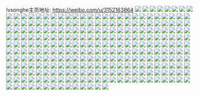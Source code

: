 lvsonghe主页地址: https://weibo.com/u/3152163864 
![](https://wx4.sinaimg.cn/mw2000/bbe23418ly1h8x8p1y1dej20u0140gu0.jpg) 
![](https://wx4.sinaimg.cn/mw2000/bbe23418ly1h8x8p322bgj20u00u0jym.jpg) 
![](https://wx4.sinaimg.cn/mw2000/bbe23418ly1h8x8p399vyj20u00u0430.jpg) 
![](https://wx4.sinaimg.cn/mw2000/bbe23418ly1h8x8p3hamaj20u01407du.jpg) 
![](https://wx4.sinaimg.cn/mw2000/bbe23418ly1h8x8p3qtq2j20u0140n4j.jpg) 
![](https://wx4.sinaimg.cn/mw2000/bbe23418ly1h8x8pfwiuoj20u0140gvy.jpg) 
![](https://wx4.sinaimg.cn/mw2000/bbe23418ly1h82tmz180ij20u017yae0.jpg) 
![](https://wx4.sinaimg.cn/mw2000/bbe23418ly1h82tmyhfwcj20u0191788.jpg) 
![](https://wx4.sinaimg.cn/mw2000/bbe23418ly1h82tmzzr1aj21710u0djy.jpg) 
![](https://wx4.sinaimg.cn/mw2000/bbe23418ly1h82tn0ybsoj20u0190tdm.jpg) 
![](https://wx4.sinaimg.cn/mw2000/bbe23418ly1h7kub0soy6j20u0140471.jpg) 
![](https://wx4.sinaimg.cn/mw2000/bbe23418ly1h7kub50iwrj20u0140dt1.jpg) 
![](https://wx4.sinaimg.cn/mw2000/bbe23418ly1h7kubbsegxj20u0140q7r.jpg) 
![](https://wx4.sinaimg.cn/mw2000/bbe23418ly1h7kubd8oyqj20u0140qbz.jpg) 
![](https://wx4.sinaimg.cn/mw2000/bbe23418ly1h7kubf0sk5j20u0140n6l.jpg) 
![](https://wx4.sinaimg.cn/mw2000/bbe23418ly1h6odq66oktj20u00u0mzh.jpg) 
![](https://wx4.sinaimg.cn/mw2000/bbe23418ly1h6odq6d115j20u0140428.jpg) 
![](https://wx4.sinaimg.cn/mw2000/bbe23418ly1h6odq7ayg3j20u00u0tb2.jpg) 
![](https://wx4.sinaimg.cn/mw2000/bbe23418ly1h6odq7j6eij20u00u00w2.jpg) 
![](https://wx4.sinaimg.cn/mw2000/bbe23418ly1h6odq7pviij20u00u0n2u.jpg) 
![](https://wx4.sinaimg.cn/mw2000/bbe23418ly1h6k6pdyvgqj21400u0tcn.jpg) 
![](https://wx4.sinaimg.cn/mw2000/bbe23418ly1h6k6pehk59j20u0140gmp.jpg) 
![](https://wx4.sinaimg.cn/mw2000/bbe23418ly1h6k6peyn99j20u00u042p.jpg) 
![](https://wx4.sinaimg.cn/mw2000/bbe23418ly1h6k6pfk24gj20u0140jsu.jpg) 
![](https://wx4.sinaimg.cn/mw2000/bbe23418ly1h6k6pfzq5gj20u00u03yv.jpg) 
![](https://wx4.sinaimg.cn/mw2000/bbe23418ly1h6k6pd8ra6j20u00u0afv.jpg) 
![](https://wx4.sinaimg.cn/mw2000/bbe23418ly1h6k6phwm5qj20u00u0tgg.jpg) 
![](https://wx4.sinaimg.cn/mw2000/bbe23418ly1h62f1307i4j20u00u0gll.jpg) 
![](https://wx4.sinaimg.cn/mw2000/bbe23418ly1h62f15b1wfj20u00u0ad9.jpg) 
![](https://wx4.sinaimg.cn/mw2000/bbe23418ly1h62f15tfzxj20u00u0gmj.jpg) 
![](https://wx4.sinaimg.cn/mw2000/bbe23418ly1h5qxurpvdpj20u01407az.jpg) 
![](https://wx4.sinaimg.cn/mw2000/bbe23418ly1h5qxuu0as4j20u01400xd.jpg) 
![](https://wx4.sinaimg.cn/mw2000/bbe23418ly1h5qxuxwcg2j20u00u0tfj.jpg) 
![](https://wx4.sinaimg.cn/mw2000/bbe23418ly1h4y205o0mej21910u045f.jpg) 
![](https://wx4.sinaimg.cn/mw2000/bbe23418ly1h4y205xsodj20u0191qca.jpg) 
![](https://wx4.sinaimg.cn/mw2000/bbe23418ly1h4y2067v44j21910u0ti8.jpg) 
![](https://wx4.sinaimg.cn/mw2000/bbe23418ly1h4y205e3ntj21910u0k0f.jpg) 
![](https://wx4.sinaimg.cn/mw2000/bbe23418ly1h4y206jvxxj21910u00ym.jpg) 
![](https://wx4.sinaimg.cn/mw2000/bbe23418ly1h4y206t3msj20u0134dqc.jpg) 
![](https://wx4.sinaimg.cn/mw2000/bbe23418ly1h4xarzg51vj20u01917am.jpg) 
![](https://wx4.sinaimg.cn/mw2000/bbe23418ly1h4xarzp690j20u0191n5j.jpg) 
![](https://wx4.sinaimg.cn/mw2000/bbe23418ly1h4xarz5r8zj20u0191dmd.jpg) 
![](https://wx4.sinaimg.cn/mw2000/bbe23418ly1h4xarzytvqj20u0191qc3.jpg) 
![](https://wx4.sinaimg.cn/mw2000/bbe23418ly1h4xas08d44j20u01917ct.jpg) 
![](https://wx4.sinaimg.cn/mw2000/bbe23418ly1h4xas0j4pgj20u0191gti.jpg) 
![](https://wx4.sinaimg.cn/mw2000/bbe23418ly1h4xas106z5j20u0191thy.jpg) 
![](https://wx4.sinaimg.cn/mw2000/bbe23418ly1h4xarxyi9ej20u0191122.jpg) 
![](https://wx4.sinaimg.cn/mw2000/bbe23418ly1h4xas1fqddj20u0191guu.jpg) 
![](https://wx4.sinaimg.cn/mw2000/bbe23418ly1h4x41izs6dj20u00u0dl9.jpg) 
![](https://wx4.sinaimg.cn/mw2000/bbe23418ly1h4x41j9udcj20u00u0ag6.jpg) 
![](https://wx4.sinaimg.cn/mw2000/bbe23418ly1h4x41jpwejj20u00u00uq.jpg) 
![](https://wx4.sinaimg.cn/mw2000/bbe23418ly1h4x41jyk24j20u00u0grw.jpg) 
![](https://wx4.sinaimg.cn/mw2000/bbe23418ly1h4x41k66rzj20u00u0qa2.jpg) 
![](https://wx4.sinaimg.cn/mw2000/bbe23418ly1h4x41kgyi2j20u0140gvm.jpg) 
![](https://wx4.sinaimg.cn/mw2000/bbe23418ly1h4x41lixdlj20u10u0jws.jpg) 
![](https://wx4.sinaimg.cn/mw2000/bbe23418ly1h4lln36zl4j20u0191n2e.jpg) 
![](https://wx4.sinaimg.cn/mw2000/bbe23418ly1h4lln48eqmj21900u0aes.jpg) 
![](https://wx4.sinaimg.cn/mw2000/bbe23418ly1h4lln55b28j21900u00y1.jpg) 
![](https://wx4.sinaimg.cn/mw2000/bbe23418ly1h4lln69rdfj20u0191grm.jpg) 
![](https://wx4.sinaimg.cn/mw2000/bbe23418ly1h4lln85yc2j21400u0ajd.jpg) 
![](https://wx4.sinaimg.cn/mw2000/bbe23418ly1h4lln9nn6ej215p0plagj.jpg) 
![](https://wx4.sinaimg.cn/mw2000/bbe23418ly1h4llnb0zy8j21910u010f.jpg) 
![](https://wx4.sinaimg.cn/mw2000/bbe23418ly1h4llncjjkhj21400u0gvj.jpg) 
![](https://wx4.sinaimg.cn/mw2000/bbe23418ly1h4llner55qj212o0u0qfg.jpg) 
![](https://wx4.sinaimg.cn/mw2000/bbe23418ly1h2xhuffygej20u0140grn.jpg) 
![](https://wx4.sinaimg.cn/mw2000/bbe23418ly1h2xhufsnyjj20u0140tek.jpg) 
![](https://wx4.sinaimg.cn/mw2000/bbe23418ly1h2xhuhac2cj20u00u0qah.jpg) 
![](https://wx4.sinaimg.cn/mw2000/bbe23418ly1h2xhui5z13j20u00u0gr9.jpg) 
![](https://wx4.sinaimg.cn/mw2000/bbe23418ly1h2xhuglzkjj20u00u0wkh.jpg) 
![](https://wx4.sinaimg.cn/mw2000/bbe23418ly1h2xhumuk1xj20u01400zn.jpg) 
![](https://wx4.sinaimg.cn/mw2000/bbe23418ly1h2xhun4i6rj20u01407b9.jpg) 
![](https://wx4.sinaimg.cn/mw2000/bbe23418ly1h24r3nm2wvj20u01407je.jpg) 
![](https://wx4.sinaimg.cn/mw2000/bbe23418ly1h24r3prozrj20u0140woi.jpg) 
![](https://wx4.sinaimg.cn/mw2000/bbe23418ly1h23iyf3upjj20u0140wk8.jpg) 
![](https://wx4.sinaimg.cn/mw2000/bbe23418ly1h23iyg0axbj20u014041z.jpg) 
![](https://wx4.sinaimg.cn/mw2000/bbe23418ly1h204mmg3bzj20u0140dpj.jpg) 
![](https://wx4.sinaimg.cn/mw2000/bbe23418ly1h204mm20l9j20u0140k1q.jpg) 
![](https://wx4.sinaimg.cn/mw2000/bbe23418ly1h204mmzj3vj20u0140n64.jpg) 
![](https://wx4.sinaimg.cn/mw2000/bbe23418ly1h1w5epb4fxj20u0140aig.jpg) 
![](https://wx4.sinaimg.cn/mw2000/bbe23418ly1h1w5eoyseij20u0140119.jpg) 
![](https://wx4.sinaimg.cn/mw2000/bbe23418ly1h1w5eogzg0j20u012yti8.jpg) 
![](https://wx4.sinaimg.cn/mw2000/bbe23418ly1h1w5eopywnj20u0130qcd.jpg) 
![](https://wx4.sinaimg.cn/mw2000/bbe23418ly1h1vav93ms1j20u0140dqx.jpg) 
![](https://wx4.sinaimg.cn/mw2000/bbe23418ly1h1vavb5axdj20u014014o.jpg) 
![](https://wx4.sinaimg.cn/mw2000/bbe23418ly1h1m9f6pyx7j20u010edmb.jpg) 
![](https://wx4.sinaimg.cn/mw2000/bbe23418ly1h1m9f7dsmzj20u01407a6.jpg) 
![](https://wx4.sinaimg.cn/mw2000/bbe23418ly1h155z6symsj20u0140wm0.jpg) 
![](https://wx4.sinaimg.cn/mw2000/bbe23418ly1h155z6k7nej20u0140ai2.jpg) 
![](https://wx4.sinaimg.cn/mw2000/bbe23418ly1h155z73mjuj20u01407c8.jpg) 
![](https://wx4.sinaimg.cn/mw2000/bbe23418ly1h13n01f1nij20u01400xi.jpg) 
![](https://wx4.sinaimg.cn/mw2000/bbe23418ly1h13n00s5jrj20u0140q7m.jpg) 
![](https://wx4.sinaimg.cn/mw2000/bbe23418ly1h13n01mgewj20u0140wib.jpg) 
![](https://wx4.sinaimg.cn/mw2000/bbe23418ly1h13n01sxhgj20u0140djh.jpg) 
![](https://wx4.sinaimg.cn/mw2000/bbe23418ly1h0z72ibxikj20u00u07a0.jpg) 
![](https://wx4.sinaimg.cn/mw2000/bbe23418ly1h0z72ilqebj20u00u0782.jpg) 
![](https://wx4.sinaimg.cn/mw2000/bbe23418ly1h0z72jeraaj20u00u0gpw.jpg) 
![](https://wx4.sinaimg.cn/mw2000/bbe23418ly1h0z72i2m7lj20u00u0gpd.jpg) 
![](https://wx4.sinaimg.cn/mw2000/bbe23418ly1h0z72jq1osj20u00u0n34.jpg) 
![](https://wx4.sinaimg.cn/mw2000/bbe23418ly1h0z72j5taxj20u00u0dlb.jpg) 
![](https://wx4.sinaimg.cn/mw2000/bbe23418ly1h0os8wqqayj20u0140tdl.jpg) 
![](https://wx4.sinaimg.cn/mw2000/bbe23418ly1h0os8xkldej20u0140q7d.jpg) 
![](https://wx4.sinaimg.cn/mw2000/bbe23418ly1h0mj3lc2gsj20u00u0ahh.jpg) 
![](https://wx4.sinaimg.cn/mw2000/bbe23418ly1h0mj3ljqpdj20u00u0105.jpg) 
![](https://wx4.sinaimg.cn/mw2000/bbe23418ly1h0mj3kydv8j20u00u00zt.jpg) 
![](https://wx4.sinaimg.cn/mw2000/bbe23418ly1h0mj3l4r1aj20u00u0tfr.jpg) 
![](https://wx4.sinaimg.cn/mw2000/bbe23418ly1h01i5ndukej20u00u045t.jpg) 
![](https://wx4.sinaimg.cn/mw2000/bbe23418ly1gzwewuefryj20u0140k0c.jpg) 
![](https://wx4.sinaimg.cn/mw2000/bbe23418ly1gzwewv2adzj20u0140n22.jpg) 
![](https://wx4.sinaimg.cn/mw2000/bbe23418ly1gzwewvibnvj20u0140n1o.jpg) 
![](https://wx4.sinaimg.cn/mw2000/bbe23418ly1gzvceug1x8j20u0140n4j.jpg) 
![](https://wx4.sinaimg.cn/mw2000/bbe23418ly1gzvcevpu88j20u0140jzl.jpg) 
![](https://wx4.sinaimg.cn/mw2000/bbe23418ly1gzvcewyu1wj20u0181gu3.jpg) 
![](https://wx4.sinaimg.cn/mw2000/bbe23418ly1gzvcewbruwj20u0140qat.jpg) 
![](https://wx4.sinaimg.cn/mw2000/bbe23418ly1gzvcev4n1zj20u0140qa6.jpg) 
![](https://wx4.sinaimg.cn/mw2000/bbe23418ly1gzse4pnb0bj20uc0u0te4.jpg) 
![](https://wx4.sinaimg.cn/mw2000/bbe23418ly1gzse4rb1toj20u01syn0e.jpg) 
![](https://wx4.sinaimg.cn/mw2000/bbe23418ly1gzm4glu3zwj20u0140gup.jpg) 
![](https://wx4.sinaimg.cn/mw2000/bbe23418ly1gzm4grg7bgj20u0141dou.jpg) 
![](https://wx4.sinaimg.cn/mw2000/bbe23418ly1gzm4gwop8gj20u0141473.jpg) 
![](https://wx4.sinaimg.cn/mw2000/bbe23418ly1gzm4ghgxxij20u0140k00.jpg) 
![](https://wx4.sinaimg.cn/mw2000/bbe23418ly1gzm4hcmpvrj20u0140118.jpg) 
![](https://wx4.sinaimg.cn/mw2000/bbe23418ly1gzm4hojoukj20u014011a.jpg) 
![](https://wx4.sinaimg.cn/mw2000/bbe23418ly1gzm4hy49dgj20u0140thh.jpg) 
![](https://wx4.sinaimg.cn/mw2000/bbe23418ly1gz41mmt6r7j20u01407d0.jpg) 
![](https://wx4.sinaimg.cn/mw2000/bbe23418ly1gz41mjpapsj20u01407d8.jpg) 
![](https://wx4.sinaimg.cn/mw2000/bbe23418ly1gz41mleveuj20u012mwnl.jpg) 
![](https://wx4.sinaimg.cn/mw2000/bbe23418ly1gz41mijzk2j20u010p476.jpg) 
![](https://wx4.sinaimg.cn/mw2000/bbe23418ly1gz41mi04noj20u0140116.jpg) 
![](https://wx4.sinaimg.cn/mw2000/bbe23418ly1gz41mh6l8qj20u013oq9t.jpg) 
![](https://wx4.sinaimg.cn/mw2000/bbe23418ly1gz41mknm2dj20u0140gua.jpg) 
![](https://wx4.sinaimg.cn/mw2000/bbe23418ly1gz41mj2o6yj20u0140gtt.jpg) 
![](https://wx4.sinaimg.cn/mw2000/bbe23418ly1gz41mm6oupj20u0118490.jpg) 
![](https://wx4.sinaimg.cn/mw2000/bbe23418ly1gyxerf91i0j20u00u0tct.jpg) 
![](https://wx4.sinaimg.cn/mw2000/bbe23418ly1gyxerg7qsej21o61o6u0x.jpg) 
![](https://wx4.sinaimg.cn/mw2000/bbe23418ly1gyxerizsrgj226w26wkjn.jpg) 
![](https://wx4.sinaimg.cn/mw2000/bbe23418ly1gyg2rtkhkej21sc1sc7wi.jpg) 
![](https://wx4.sinaimg.cn/mw2000/bbe23418ly1gyg2rykbeqj21sc1sc4qq.jpg) 
![](https://wx4.sinaimg.cn/mw2000/bbe23418ly1gwij7hozkhj20vr0vbgux.jpg) 
![](https://wx4.sinaimg.cn/mw2000/bbe23418ly1gwij7h5z4uj21sc1sc7wh.jpg) 
![](https://wx4.sinaimg.cn/mw2000/bbe23418ly1gwij7iwwiwj21sc1scqv5.jpg) 
![](https://wx4.sinaimg.cn/mw2000/bbe23418ly1gwij7k4rocj21sc1scqv5.jpg) 
![](https://wx4.sinaimg.cn/mw2000/bbe23418ly1gwij4ke4k6j220j1sc1ky.jpg) 
![](https://wx4.sinaimg.cn/mw2000/bbe23418ly1gwij7mzyxnj21sc2dse82.jpg) 
![](https://wx4.sinaimg.cn/mw2000/bbe23418ly1gwg5g25q5ij21od2cke81.jpg) 
![](https://wx4.sinaimg.cn/mw2000/bbe23418ly1gwf0jxgt1rj21z02mpu0y.jpg) 
![](https://wx4.sinaimg.cn/mw2000/bbe23418ly1gwf0k045ecj22332s4x6q.jpg) 
![](https://wx4.sinaimg.cn/mw2000/bbe23418ly1gwf0jvkm9xj21z32ms7wh.jpg) 
![](https://wx4.sinaimg.cn/mw2000/bbe23418ly1gw122ix1taj20u00u0dko.jpg) 
![](https://wx4.sinaimg.cn/mw2000/bbe23418ly1gw122kczvkj20u00u0aez.jpg) 
![](https://wx4.sinaimg.cn/mw2000/bbe23418ly1gw122lnlt7j20u00u0aeu.jpg) 
![](https://wx4.sinaimg.cn/mw2000/bbe23418ly1gw122ppiw1j20u0140gtb.jpg) 
![](https://wx4.sinaimg.cn/mw2000/bbe23418ly1gw122snxb5j20u00u0n4g.jpg) 
![](https://wx4.sinaimg.cn/mw2000/bbe23418ly1gw122v6m9wj20u00u043k.jpg) 
![](https://wx4.sinaimg.cn/mw2000/bbe23418ly1gw122fwlfsj20u00u07dt.jpg) 
![](https://wx4.sinaimg.cn/mw2000/bbe23418ly1gw1230xq5sj20u00u0gu0.jpg) 
![](https://wx4.sinaimg.cn/mw2000/bbe23418ly1gw12355nn7j20u00u0tcl.jpg) 
![](https://wx4.sinaimg.cn/mw2000/003rk9OEly1gvnuhghy42j60u00u0q8f02.jpg) 
![](https://wx4.sinaimg.cn/mw2000/003rk9OEly1gvnuhh941mj60u00u010f02.jpg) 
![](https://wx4.sinaimg.cn/mw2000/003rk9OEly1gvnuhhpfjcj61400u0aij02.jpg) 
![](https://wx4.sinaimg.cn/mw2000/003rk9OEly1gvnuhifuxdj60u019145r02.jpg) 
![](https://wx4.sinaimg.cn/mw2000/003rk9OEly1gvnuhj3jykj60u00u0afo02.jpg) 
![](https://wx4.sinaimg.cn/mw2000/003rk9OEly1gvnuhjxoszj60u0140age02.jpg) 
![](https://wx4.sinaimg.cn/mw2000/003rk9OEly1gvnuhkr172j60u0140grl02.jpg) 
![](https://wx4.sinaimg.cn/mw2000/003rk9OEly1gvnui4w1j7j60u00u07ak02.jpg) 
![](https://wx4.sinaimg.cn/mw2000/003rk9OEly1gvnui5l83oj60u00u0dkc02.jpg) 
![](https://wx4.sinaimg.cn/mw2000/003rk9OEly1gv5r5ph0f2j62c0340x6r02.jpg) 
![](https://wx4.sinaimg.cn/mw2000/003rk9OEly1gv5r5xksx6j62442wsx6q02.jpg) 
![](https://wx4.sinaimg.cn/mw2000/003rk9OEly1gv5r65dcfvj627j2y21kz02.jpg) 
![](https://wx4.sinaimg.cn/mw2000/003rk9OEly1gv5r6b4f1dj61zl2zeb2a02.jpg) 
![](https://wx4.sinaimg.cn/mw2000/003rk9OEly1gv5r6gd9woj62c02c0e8202.jpg) 
![](https://wx4.sinaimg.cn/mw2000/003rk9OEly1gv5r6lv2spj62c02c0b2a02.jpg) 
![](https://wx4.sinaimg.cn/mw2000/003rk9OEly1gv5r6rqk1mj62c02cuhdu02.jpg) 
![](https://wx4.sinaimg.cn/mw2000/003rk9OEly1gv5r6wwzycj61u72rbx6p02.jpg) 
![](https://wx4.sinaimg.cn/mw2000/003rk9OEly1gv5r7332m5j62c02eau0x02.jpg) 
![](https://wx4.sinaimg.cn/mw2000/003rk9OEly1gv5r7a57vyj62c02dk1ky02.jpg) 
![](https://wx4.sinaimg.cn/mw2000/003rk9OEly1gv3fa029lwj60u01400zm02.jpg) 
![](https://wx4.sinaimg.cn/mw2000/003rk9OEly1gv3fa1qrtdj60u01400z302.jpg) 
![](https://wx4.sinaimg.cn/mw2000/bbe23418ly1gtwm3ratprj20u00u043q.jpg) 
![](https://wx4.sinaimg.cn/mw2000/bbe23418ly1gtwm3s7jcwj20u00u010v.jpg) 
![](https://wx4.sinaimg.cn/mw2000/bbe23418ly1gtf3n1ezeoj20u00u0dld.jpg) 
![](https://wx4.sinaimg.cn/mw2000/bbe23418ly1gtf3n0xv11j20u00u0wk7.jpg) 
![](https://wx4.sinaimg.cn/mw2000/bbe23418ly1gtd598vdorj21vy2tx7wj.jpg) 
![](https://wx4.sinaimg.cn/mw2000/bbe23418ly1gtavvfbqvdj20u014pwl8.jpg) 
![](https://wx4.sinaimg.cn/mw2000/bbe23418ly1gtavvfzlqmj20u01400ze.jpg) 
![](https://wx4.sinaimg.cn/mw2000/bbe23418ly1gtavvgoy8mj20u0140tep.jpg) 
![](https://wx4.sinaimg.cn/mw2000/bbe23418ly1gtavvh6b3mj20u0140dlj.jpg) 
![](https://wx4.sinaimg.cn/mw2000/bbe23418ly1gtavvew5r1j20u0140jw0.jpg) 
![](https://wx4.sinaimg.cn/mw2000/bbe23418ly1gtavvhld2mj20u0140q7j.jpg) 
![](https://wx4.sinaimg.cn/mw2000/bbe23418ly1gt7crjumxoj20u00u0q8i.jpg) 
![](https://wx4.sinaimg.cn/mw2000/bbe23418ly1gt7crm7jrwj20u00u0gqz.jpg) 
![](https://wx4.sinaimg.cn/mw2000/bbe23418ly1gt7crig0apj20u00u0q9s.jpg) 
![](https://wx4.sinaimg.cn/mw2000/bbe23418ly1gt7crnh980j20u00u07bc.jpg) 
![](https://wx4.sinaimg.cn/mw2000/bbe23418ly1gt7crok8whj20u0140dn9.jpg) 
![](https://wx4.sinaimg.cn/mw2000/bbe23418ly1gt6v0bt892j20u00u0jyy.jpg) 
![](https://wx4.sinaimg.cn/mw2000/bbe23418ly1gt6v0b6ypoj20u00u0wln.jpg) 
![](https://wx4.sinaimg.cn/mw2000/bbe23418ly1gt5st4rmftj22c02c0kjn.jpg) 
![](https://wx4.sinaimg.cn/mw2000/bbe23418ly1gt5st8dnzgj22c02c0hdv.jpg) 
![](https://wx4.sinaimg.cn/mw2000/bbe23418ly1gt5stg119aj22c02c0e82.jpg) 
![](https://wx4.sinaimg.cn/mw2000/bbe23418ly1gt5st0hybmj21sc1schdt.jpg) 
![](https://wx4.sinaimg.cn/mw2000/bbe23418ly1gt5st9lv4jj21sc1schdt.jpg) 
![](https://wx4.sinaimg.cn/mw2000/bbe23418ly1gt5strudtlj22c02c0kjm.jpg) 
![](https://wx4.sinaimg.cn/mw2000/bbe23418ly1gt3ysfr1w5j21sc1sce81.jpg) 
![](https://wx4.sinaimg.cn/mw2000/bbe23418ly1gt3ysdwrx8j21sc1sce81.jpg) 
![](https://wx4.sinaimg.cn/mw2000/bbe23418ly1gsz6vaus4lj21ei1eib29.jpg) 
![](https://wx4.sinaimg.cn/mw2000/bbe23418ly1gsz6vbtx7bj222q22qnpd.jpg) 
![](https://wx4.sinaimg.cn/mw2000/bbe23418ly1gsz6ve1wmnj22c02c04qq.jpg) 
![](https://wx4.sinaimg.cn/mw2000/bbe23418ly1gsz6vg1puaj22c02c0x6p.jpg) 
![](https://wx4.sinaimg.cn/mw2000/bbe23418ly1gsr913ydfbj21ry2d9u0x.jpg) 
![](https://wx4.sinaimg.cn/mw2000/bbe23418ly1gsr912ce08j21zo2nk7wk.jpg) 
![](https://wx4.sinaimg.cn/mw2000/bbe23418ly1gsr917qlh4j21x02k0kjn.jpg) 
![](https://wx4.sinaimg.cn/mw2000/bbe23418ly1gsr91c08x3j224v2uinpg.jpg) 
![](https://wx4.sinaimg.cn/mw2000/bbe23418ly1gqrc80lugcj21bi1z9npf.jpg) 
![](https://wx4.sinaimg.cn/mw2000/bbe23418ly1gqrc82tdvbj22ds1sc1ky.jpg) 
![](https://wx4.sinaimg.cn/mw2000/bbe23418ly1gqrc81ueb3j22ds1scx6p.jpg) 
![](https://wx4.sinaimg.cn/mw2000/bbe23418ly1gqrc7zagewj21sc1sce81.jpg) 
![](https://wx4.sinaimg.cn/mw2000/bbe23418ly1gqi0djezzsj20u00u0476.jpg) 
![](https://wx4.sinaimg.cn/mw2000/bbe23418ly1gqi0djv53kj20u00u07ar.jpg) 
![](https://wx4.sinaimg.cn/mw2000/bbe23418ly1gqi0dk6x8wj20u00u0grw.jpg) 
![](https://wx4.sinaimg.cn/mw2000/bbe23418ly1gq8h48beozj20u00u0wky.jpg) 
![](https://wx4.sinaimg.cn/mw2000/bbe23418ly1gq8h48okjlj20u00u0wjr.jpg) 
![](https://wx4.sinaimg.cn/mw2000/bbe23418ly1gq0n2dp83ej20u00u043r.jpg) 
![](https://wx4.sinaimg.cn/mw2000/bbe23418ly1gq0n2e794nj20u00u0n9d.jpg) 
![](https://wx4.sinaimg.cn/mw2000/bbe23418ly1gpvu7n5c3nj20wi1yc4j6.jpg) 
![](https://wx4.sinaimg.cn/mw2000/bbe23418ly1gpp46wncxnj21n01nhx6q.jpg) 
![](https://wx4.sinaimg.cn/mw2000/bbe23418ly1gpp46y93pzj20g20grn3g.jpg) 
![](https://wx4.sinaimg.cn/mw2000/bbe23418ly1gpp46yukugj22c02c01kx.jpg) 
![](https://wx4.sinaimg.cn/mw2000/bbe23418ly1gpp470xoiij22c02c01kx.jpg) 
![](https://wx4.sinaimg.cn/mw2000/bbe23418ly1gpp4735obnj22c02c04qp.jpg) 
![](https://wx4.sinaimg.cn/mw2000/bbe23418ly1gpp47pui3mj22802zvx6r.jpg) 
![](https://wx4.sinaimg.cn/mw2000/bbe23418ly1gpp46ut4u3j21w61w67wi.jpg) 
![](https://wx4.sinaimg.cn/mw2000/bbe23418ly1gp0oh6pfmmj22c02c0b2a.jpg) 
![](https://wx4.sinaimg.cn/mw2000/bbe23418ly1gjo2js3iywj20u00u0woi.jpg) 
![](https://wx4.sinaimg.cn/mw2000/bbe23418ly1gjo2jqyclij20u00u0n79.jpg) 
![](https://wx4.sinaimg.cn/mw2000/bbe23418ly1gjo2jt4xvpj20u00u0tge.jpg) 
![](https://wx4.sinaimg.cn/mw2000/bbe23418ly1gjo2jtvn84j20u00u00y9.jpg) 
![](https://wx4.sinaimg.cn/mw2000/bbe23418ly1gjo2jutuu9j20u00u07ac.jpg) 
![](https://wx4.sinaimg.cn/mw2000/bbe23418ly1gjo2jvwhdsj21da0u0wvm.jpg) 
![](https://wx4.sinaimg.cn/mw2000/bbe23418ly1gjo2jwig5uj20u00y5ado.jpg) 
![](https://wx4.sinaimg.cn/mw2000/bbe23418ly1gjo2me59enj21400u07eg.jpg) 
![](https://wx4.sinaimg.cn/mw2000/bbe23418ly1ghm4590tb8j211x1kw7es.jpg) 
![](https://wx4.sinaimg.cn/mw2000/bbe23418ly1ghm4599mqhj211x1kw15x.jpg) 
![](https://wx4.sinaimg.cn/mw2000/bbe23418ly1ggxmsr86otj213x13xwpx.jpg) 
![](https://wx4.sinaimg.cn/mw2000/bbe23418ly1ggxmsrpe5kj21sg1sgqv5.jpg) 
![](https://wx4.sinaimg.cn/mw2000/bbe23418ly1ggxmss5tyfj21sg1sgnhl.jpg) 
![](https://wx4.sinaimg.cn/mw2000/bbe23418ly1ggxmst9vj5j22c02c0twh.jpg) 
![](https://wx4.sinaimg.cn/mw2000/bbe23418ly1ggiyx60jjbj20u00u0k05.jpg) 
![](https://wx4.sinaimg.cn/mw2000/bbe23418ly1ggiyx6z85uj20u00u0ajb.jpg) 
![](https://wx4.sinaimg.cn/mw2000/bbe23418ly1gg8bxd4pu7j20u013yn83.jpg) 
![](https://wx4.sinaimg.cn/mw2000/bbe23418ly1gg8bxe4p5yj20u013yqcf.jpg) 
![](https://wx4.sinaimg.cn/mw2000/bbe23418ly1gg8bxasdb4j20u013ytl1.jpg) 
![](https://wx4.sinaimg.cn/mw2000/bbe23418ly1gg8bxf8lbqj20u013yk2n.jpg) 
![](https://wx4.sinaimg.cn/mw2000/bbe23418ly1g91zv3r9qbj20u00u0gsf.jpg) 
![](https://wx4.sinaimg.cn/mw2000/bbe23418ly1g91zv1wxmij20u00u045f.jpg) 
![](https://wx4.sinaimg.cn/mw2000/bbe23418ly1g6zjlidaixj20u00u0afj.jpg) 
![](https://wx4.sinaimg.cn/mw2000/bbe23418ly1g6zjlhar8vj20u00u0wja.jpg) 
![](https://wx4.sinaimg.cn/mw2000/bbe23418ly1g46t56ham5j20u00u041l.jpg) 
![](https://wx4.sinaimg.cn/mw2000/bbe23418ly1g46t582yi9j20u00u0n05.jpg) 
![](https://wx4.sinaimg.cn/mw2000/bbe23418ly1g3ktyvccegj21z41z44qq.jpg) 
![](https://wx4.sinaimg.cn/mw2000/bbe23418ly1g3ktywbyopj21z41z47wi.jpg) 
![](https://wx4.sinaimg.cn/mw2000/bbe23418ly1g3ktyxftdgj21z41z47wi.jpg) 
![](https://wx4.sinaimg.cn/mw2000/bbe23418ly1g3cmkuy3wdj21z41z4u0x.jpg) 
![](https://wx4.sinaimg.cn/mw2000/bbe23418ly1g1qdeftkkej21400u0aik.jpg) 
![](https://wx4.sinaimg.cn/mw2000/bbe23418ly1g1by9wy6zjj21z41z44qr.jpg) 
![](https://wx4.sinaimg.cn/mw2000/bbe23418ly1g1by9yj81bj21z41z44qr.jpg) 
![](https://wx4.sinaimg.cn/mw2000/bbe23418ly1g0vjexijjsj20u01401kx.jpg) 
![](https://wx4.sinaimg.cn/mw2000/bbe23418ly1fziqulkizxj20u00u0wl6.jpg) 
![](https://wx4.sinaimg.cn/mw2000/bbe23418ly1fziquf11z9j20u00u0dmx.jpg) 
![](https://wx4.sinaimg.cn/mw2000/bbe23418ly1fziqugxk69j20u00u07cl.jpg) 
![](https://wx4.sinaimg.cn/mw2000/bbe23418ly1fziquk9fksj20u00u0wmh.jpg) 
![](https://wx4.sinaimg.cn/mw2000/bbe23418ly1fzhr8bxp9tj20u00u0gpu.jpg) 
![](https://wx4.sinaimg.cn/mw2000/bbe23418ly1fzehqyq28fj21z41z4hdt.jpg) 
![](https://wx4.sinaimg.cn/mw2000/bbe23418ly1fzehqzoga3j21z41z4x6q.jpg) 
